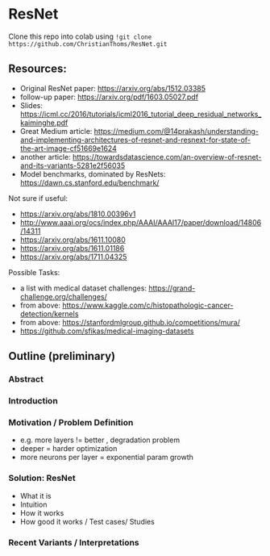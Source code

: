 # ResNet

Clone this repo into colab using 
`!git clone https://github.com/ChristianThoms/ResNet.git`


## Resources:
* Original ResNet paper: https://arxiv.org/abs/1512.03385
* follow-up paper: https://arxiv.org/pdf/1603.05027.pdf
* Slides: https://icml.cc/2016/tutorials/icml2016_tutorial_deep_residual_networks_kaiminghe.pdf
* Great Medium article: https://medium.com/@14prakash/understanding-and-implementing-architectures-of-resnet-and-resnext-for-state-of-the-art-image-cf51669e1624
* another article: https://towardsdatascience.com/an-overview-of-resnet-and-its-variants-5281e2f56035
* Model benchmarks, dominated by ResNets: https://dawn.cs.stanford.edu/benchmark/

Not sure if useful:

* https://arxiv.org/abs/1810.00396v1
* http://www.aaai.org/ocs/index.php/AAAI/AAAI17/paper/download/14806/14311
* https://arxiv.org/abs/1611.10080
* https://arxiv.org/abs/1611.01186
* https://arxiv.org/abs/1711.04325

Possible Tasks:
* a list with medical dataset challenges: https://grand-challenge.org/challenges/
* from above: https://www.kaggle.com/c/histopathologic-cancer-detection/kernels
* from above: https://stanfordmlgroup.github.io/competitions/mura/
* https://github.com/sfikas/medical-imaging-datasets



## Outline (preliminary)

### Abstract

### Introduction

### Motivation / Problem Definition 
* e.g. more layers != better , degradation problem
* deeper = harder optimization
* more neurons per layer = exponential param growth

###  Solution: ResNet
* What it is
* Intuition
* How it works
* How good it works / Test cases/ Studies

### Recent Variants / Interpretations
